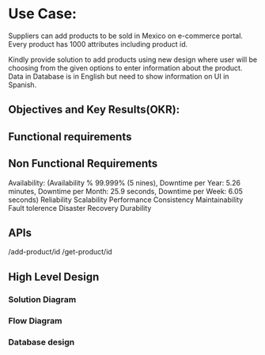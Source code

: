 

# Use Case:

Suppliers can add products to be sold in Mexico on e-commerce portal. Every product has 1000 attributes including product id.

Kindly provide solution to add products using new design where user will be choosing from the given options to enter information about the product. Data in Database is in English but need to show information on UI in Spanish.


 ## Objectives and Key Results(OKR):
 
 
 ## Functional requirements
 
 ## Non Functional Requirements
 
 Availability: (Availability % 99.999% (5 nines), Downtime per Year: 5.26 minutes, Downtime per Month: 25.9 seconds, Downtime per Week: 6.05 seconds)
 Reliability
 Scalability
 Performance
 Consistency
 Maintainability
 Fault tolerence
 Disaster Recovery
 Durability
 
 ## APIs
 
 /add-product/id
 /get-product/id
 

## High Level Design



 
### Solution Diagram
 
 
 
 ### Flow Diagram
 
### Database design
